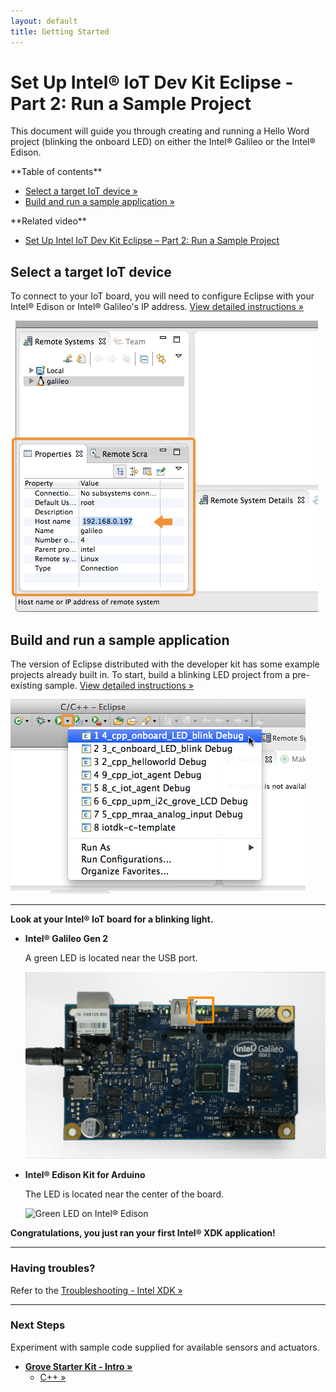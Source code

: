 ```yaml
---
layout: default
title: Getting Started
---
```


# Set Up Intel® IoT Dev Kit Eclipse - Part 2: Run a Sample Project

This document will guide you through creating and running a Hello Word project (blinking the onboard LED) on either the Intel® Galileo or the Intel® Edison.

<div class="toc" markdown="1">
**Table of contents**

* [Select a target IoT device »](#select-a-target-iot-device)
* [Build and run a sample application »](#build-and-run-a-sample-application)
</div>

<div class="related-videos" markdown="1">
**Related video**

* [Set Up Intel IoT Dev Kit Eclipse – Part 2: Run a Sample Project](https://software.intel.com/en-us/videos/set-up-intel-iot-dev-kit-eclipse-part-2-run-a-sample-project)
</div>

## Select a target IoT device

To connect to your IoT board, you will need to configure Eclipse with your Intel® Edison or Intel® Galileo's IP address. [View detailed instructions »](details-select_target_device.html)

![Editing "Host name" in the "Properties" panel](images/eclipse-properties-host_name.png)


## Build and run a sample application

The version of Eclipse distributed with the developer kit has some example projects already built in. To start, build a blinking LED project from a pre-existing sample. [View detailed instructions »](details-build.html)

![Select "debug" verison of project to run](images/eclipse-run_debug_project.png)


---

**Look at your Intel® IoT board for a blinking light.**

* **Intel® Galileo Gen 2**
  
  A green LED is located near the USB port.
  
  ![Green LED on Intel® Galileo Gen 2](/docs/assembly/galileo_gen_2/images/on_board_led.png)

* **Intel® Edison Kit for Arduino**
  
  The LED is located near the center of the board.

  ![Green LED on Intel® Edison](/docs/assembly/arduino_expansion_board/images/on_board_led.png)

**Congratulations, you just ran your first Intel® XDK application!**

---

### Having troubles?

Refer to the [Troubleshooting - Intel XDK »](troubleshooting.html)

---

### Next Steps

Experiment with sample code supplied for available sensors and actuators.

* **[Grove Starter Kit - Intro »](/docs/sensor_examples/grove_starter_kit/)**
  * [C++ »](/docs/sensor_examples/grove_starter_kit/c/samples.html)
